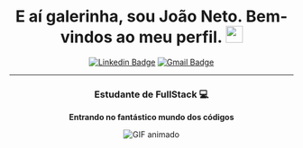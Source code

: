 <h1 align="center"> E aí galerinha, sou <strong>João Neto.</strong> Bem-vindos ao meu perfil.
<img src="https://media.giphy.com/media/hvRJCLFzcasrR4ia7z/giphy.gif" width="30px"></h1>

<div align="center">
  
[![Linkedin Badge](https://img.shields.io/badge/-Linkedin-6633cc?style=flat-square&logo=Linkedin&logoColor=white&color=black&link=SEU-LINKEDIN-AQUI)](https://www.linkedin.com/in/jo%C3%A3o-neto-8b5a60158/)
[![Gmail Badge](https://img.shields.io/badge/-Gmail-c14438?style=flat-square&logo=Gmail&color=black&logoColor=white&link=mailto:SEU-EMAIL-AQUI)](mailto:joaoagripinoneto@gmail.com)

</div>

<hr>

<h3 align="center"><strong>Estudante de FullStack </strong>  💻</h3>

<p align="center">
  <strong>Entrando no fantástico mundo dos códigos</strong>
</p>

<div align="center">

  <img align="center" src="https://media4.giphy.com/media/10slg1GcTPwkmc/giphy.gif" alt="GIF animado">

</div>
